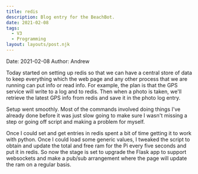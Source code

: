```yaml
---
title: redis
description: Blog entry for the BeachBot.
date: 2021-02-08
tags:
  - V3
  - Programming
layout: layouts/post.njk
---
```

Date: 2021-02-08
Author: Andrew

Today started on setting up redis so that we can have a central store of data to keep everything which the web page and any other process that we are running can put info or read info. For example, the plan is that the GPS service will write to a log and to redis. Then when a photo is taken, we'll retrieve the latest GPS info from redis and save it in the photo log entry.

Setup went smoothly. Most of the commands involved doing things I've already done before it was just slow going to make sure I wasn't missing a step or going off script and making a problem for myself.

Once I could set and get entries in redis spent a bit of time getting it to work with python. Once I could load some generic values, I tweaked the script to obtain and update the total and free ram for the Pi every five seconds and put it in redis. So now the stage is set to upgrade the Flask app to support websockets and make a pub/sub arrangement where the page will update the ram on a regular basis.


